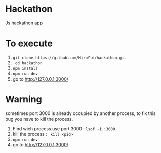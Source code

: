 # Hackathon
Js hackathon app 

# To execute
1) ```git clone https://github.com/MiroYld/hackathon.git``` 
2) ``` cd hackathon``` 
3) ```npm install``` 
4) ```npm run dev``` 
5) go to http://127.0.0.1:3000/ 

# Warning

sometimes port 3000 is already occupied by another process, to fix this bug you have to kill the process.

1) Find wich process use port 3000 : ```lsof -i :3000```
2) kill the process : ``` kill <pid>```
3) ```npm run dev```
4) go to http://127.0.0.1:3000/

